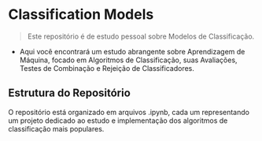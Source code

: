 # Classification Models

>Este repositório é de estudo pessoal sobre Modelos de Classificação.

* Aqui você encontrará um estudo abrangente sobre Aprendizagem de Máquina, focado em Algoritmos de Classificação, suas Avaliações, Testes de Combinação e Rejeição de Classificadores. 

## Estrutura do Repositório

O repositório está organizado em arquivos .ipynb, cada um representando um projeto dedicado ao estudo e implementação dos algoritmos de classificação mais populares. 





